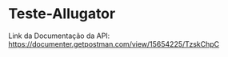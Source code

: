 # Teste-Allugator
 
Link da Documentação da API: https://documenter.getpostman.com/view/15654225/TzskChpC
